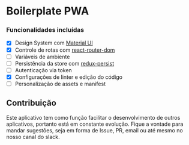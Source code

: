 # Boilerplate PWA

### Funcionalidades incluídas
- [x] Design System com [Material UI](https://material-ui.com/getting-started/learn)
- [x] Controle de rotas com [react-router-dom](https://reacttraining.com/react-router/web/guides/quick-start)
- [ ] Variáveis de ambiente
- [ ] Persistência da store com [redux-persist](https://github.com/rt2zz/redux-persist)
- [ ] Autenticação via token
- [x] Configurações de linter e edição do código
- [ ] Personalização de assets e manifest

## Contribuição

Este aplicativo tem como função facilitar o desenvolvimento de outros aplicativos, portanto está em constante evolução.
Fique a vontade para mandar sugestões, seja em forma de Issue, PR, email ou até mesmo no nosso canal do slack.
